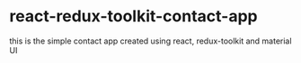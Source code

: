 # react-redux-toolkit-contact-app
this is the simple contact app created using react, redux-toolkit and material UI
